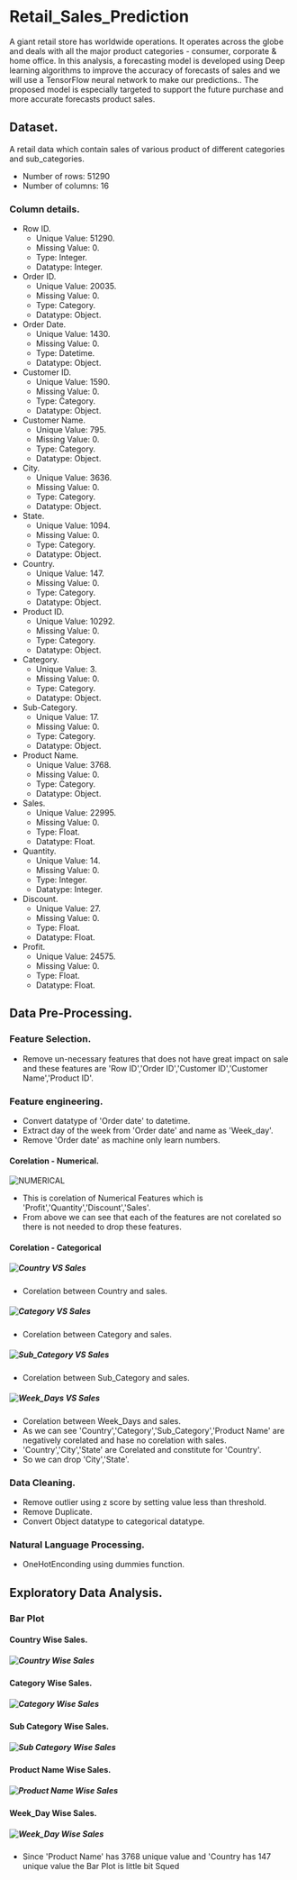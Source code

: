 # Retail_Sales_Prediction
A giant retail store has worldwide operations. It operates across the globe and deals with all the major product categories - consumer, corporate & home office. In this analysis, a forecasting model is developed using Deep learning algorithms to improve the accuracy of forecasts of sales and we will use a TensorFlow neural network to make our predictions.. The proposed model is especially targeted to support the future purchase and more accurate forecasts product sales.
## Dataset.
A retail data which contain sales of various product of different categories and sub_categories.
* Number of rows:    51290
* Number of columns: 16
### Column details.
* Row ID.
  * Unique Value: 51290.
  * Missing Value: 0.
  * Type: Integer.
  * Datatype: Integer.
* Order ID.
  * Unique Value: 20035.
  * Missing Value: 0.
  * Type: Category.
  * Datatype: Object.
* Order Date.
  * Unique Value: 1430.
  * Missing Value: 0.
  * Type: Datetime.
  * Datatype: Object.
* Customer ID.
  * Unique Value: 1590.
  * Missing Value: 0.
  * Type: Category.
  * Datatype: Object.
* Customer Name.
  * Unique Value: 795.
  * Missing Value: 0.
  * Type: Category.
  * Datatype: Object.
* City.
  * Unique Value: 3636.
  * Missing Value: 0.
  * Type: Category.
  * Datatype: Object.
* State.
  * Unique Value: 1094.
  * Missing Value: 0.
  * Type: Category.
  * Datatype: Object.
* Country.
  * Unique Value: 147.
  * Missing Value: 0.
  * Type: Category.
  * Datatype: Object.
* Product ID.
  * Unique Value: 10292.
  * Missing Value: 0.
  * Type: Category.
  * Datatype: Object.
* Category.
  * Unique Value: 3.
  * Missing Value: 0.
  * Type: Category.
  * Datatype: Object.
* Sub-Category.
  * Unique Value: 17.
  * Missing Value: 0.
  * Type: Category.
  * Datatype: Object.
* Product Name.
  * Unique Value: 3768.
  * Missing Value: 0.
  * Type: Category.
  * Datatype: Object.
* Sales.
  * Unique Value: 22995.
  * Missing Value: 0.
  * Type: Float.
  * Datatype: Float.
* Quantity.
  * Unique Value: 14.
  * Missing Value: 0.
  * Type: Integer.
  * Datatype: Integer.
* Discount.
  * Unique Value: 27.
  * Missing Value: 0.
  * Type: Float.
  * Datatype: Float.
* Profit.
  * Unique Value: 24575.
  * Missing Value: 0.
  * Type: Float.
  * Datatype: Float.

## Data Pre-Processing.
### Feature Selection.
  * Remove un-necessary features that does not have great impact on sale and these features are 'Row ID','Order ID','Customer ID','Customer Name','Product ID'.

### Feature engineering.
  * Convert datatype of 'Order date' to datetime.
  * Extract day of the week from 'Order date' and name as 'Week_day'.
  * Remove 'Order date' as machine only learn numbers.
#### Corelation - Numerical.
![NUMERICAL](https://github.com/NisilNas/Retail_Sales_Prediction/blob/main/Image/Corelation_Numeric.png)
 * This is corelation of Numerical Features which is 'Profit','Quantity','Discount','Sales'.
 * From above we can see that each of the features are not corelated so there is not needed to drop these features.
#### Corelation - Categorical
##### ![Country VS Sales](https://github.com/NisilNas/Retail_Sales_Prediction/blob/main/Image/Corelation_SalesVSCountry.png)
 * Corelation between Country and sales.
##### ![Category VS Sales](https://github.com/NisilNas/Retail_Sales_Prediction/blob/main/Image/Corelation_SalesVSCategory.png)
 * Corelation between Category and sales.
##### ![Sub_Category VS Sales](https://github.com/NisilNas/Retail_Sales_Prediction/blob/main/Image/Corelation_SalesVSSub_Category.png)
 * Corelation between Sub_Category and sales.
##### ![Week_Days VS Sales](https://github.com/NisilNas/Retail_Sales_Prediction/blob/main/Image/Corelation_SalesVSWeekDay.png)
 * Corelation between Week_Days and sales.
 * As we can see 'Country','Category','Sub_Category','Product Name' are negatively corelated and hase no corelation with sales.
 * 'Country','City','State' are Corelated and constitute for 'Country'.
 * So we can drop 'City','State'.
### Data Cleaning.
 * Remove outlier using z score by setting value less than threshold.
 * Remove Duplicate.
 * Convert Object datatype to categorical datatype.
### Natural Language Processing.
 * OneHotEnconding using dummies function.
## Exploratory Data Analysis.
### Bar Plot
#### Country Wise Sales.
##### ![Country Wise Sales](https://github.com/NisilNas/Retail_Sales_Prediction/blob/main/Image/BarPlot_SalesVSCountry.png)
#### Category Wise Sales.
##### ![Category Wise Sales](https://github.com/NisilNas/Retail_Sales_Prediction/blob/main/Image/BarPlot_SalesVSCategory.png)
#### Sub Category Wise Sales.
##### ![Sub Category Wise Sales](https://github.com/NisilNas/Retail_Sales_Prediction/blob/main/Image/BarPlot_SalesVSSub_Category.png)
#### Product Name Wise Sales.
##### ![Product Name Wise Sales](https://github.com/NisilNas/Retail_Sales_Prediction/blob/main/Image/BarPlot_SalesVSProductName.png)
#### Week_Day Wise Sales.
##### ![Week_Day Wise Sales](https://github.com/NisilNas/Retail_Sales_Prediction/blob/main/Image/BarPlot_SalesVSWeekDay.png)
 * Since 'Product Name' has 3768 unique value and 'Country has 147 unique value the Bar Plot is little bit Squed

